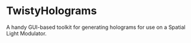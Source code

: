 # TwistyHolograms
A handy GUI-based toolkit for generating holograms for use on a Spatial Light Modulator.
